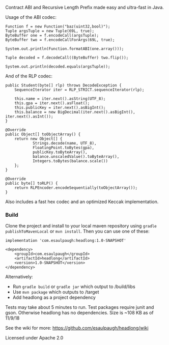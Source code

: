 Contract ABI and Recursive Length Prefix made easy and ultra-fast in Java.

Usage of the ABI codec:

    Function f = new Function("baz(uint32,bool)");
    Tuple argsTuple = new Tuple(69L, true);
    ByteBuffer one = f.encodeCall(argsTuple);
    ByteBuffer two = f.encodeCallForArgs(69L, true);
    
    System.out.println(Function.formatABI(one.array()));
    
    Tuple decoded = f.decodeCall((ByteBuffer) two.flip());
    
    System.out.println(decoded.equals(argsTuple));

And of the RLP codec:

    public Student(byte[] rlp) throws DecodeException {
        SequenceIterator iter = RLP_STRICT.sequenceIterator(rlp);

        this.name = iter.next().asString(UTF_8);
        this.gpa = iter.next().asFloat();
        this.publicKey = iter.next().asBigInt();
        this.balance = new BigDecimal(iter.next().asBigInt(), iter.next().asInt());
    }
    
    @Override
    public Object[] toObjectArray() {
        return new Object[] {
                Strings.decode(name, UTF_8),
                FloatingPoint.toBytes(gpa),
                publicKey.toByteArray(),
                balance.unscaledValue().toByteArray(),
                Integers.toBytes(balance.scale())
        };
    }

    @Override
    public byte[] toRLP() {
        return RLPEncoder.encodeSequentially(toObjectArray());
    }

Also includes a fast hex codec and an optimized Keccak implementation.

### Build

Clone the project and install to your local maven repository using `gradle publishToMavenLocal` or `mvn install`. Then you can use one of these:

    implementation 'com.esaulpaugh:headlong:1.0-SNAPSHOT'

    <dependency>
        <groupId>com.esaulpaugh</groupId>
        <artifactId>headlong</artifactId>
        <version>1.0-SNAPSHOT</version>
    </dependency>

Alternatively:

* Run `gradle build` or `gradle jar` which output to /build/libs
* Use `mvn package` which outputs to /target
* Add headlong as a project dependency

Tests may take about 5 minutes to run. Test packages require junit and gson. Otherwise headlong has no dependencies. Size is ~108 KB as of 11/9/18

See the wiki for more: https://github.com/esaulpaugh/headlong/wiki

Licensed under Apache 2.0
